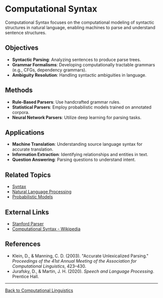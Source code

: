 # Computational Syntax

Computational Syntax focuses on the computational modeling of syntactic structures in natural language, enabling machines to parse and understand sentence structures.

## Objectives

- **Syntactic Parsing**: Analyzing sentences to produce parse trees.
- **Grammar Formalisms**: Developing computationally tractable grammars (e.g., CFGs, dependency grammars).
- **Ambiguity Resolution**: Handling syntactic ambiguities in language.

## Methods

- **Rule-Based Parsers**: Use handcrafted grammar rules.
- **Statistical Parsers**: Employ probabilistic models trained on annotated corpora.
- **Neural Network Parsers**: Utilize deep learning for parsing tasks.

## Applications

- **Machine Translation**: Understanding source language syntax for accurate translation.
- **Information Extraction**: Identifying relationships and entities in text.
- **Question Answering**: Parsing questions to understand intent.

## Related Topics

- [Syntax](../../Language/Inner-Structure/Syntax/README.md)
- [Natural Language Processing](Natural-Language-Processing.md)
- [Probabilistic Models](Probabilistic-Models.md)

## External Links

- [Stanford Parser](https://nlp.stanford.edu/software/lex-parser.shtml)
- [Computational Syntax - Wikipedia](https://en.wikipedia.org/wiki/Computational_syntax)

## References

- Klein, D., & Manning, C. D. (2003). "Accurate Unlexicalized Parsing." *Proceedings of the 41st Annual Meeting of the Association for Computational Linguistics*, 423–430.
- Jurafsky, D., & Martin, J. H. (2020). *Speech and Language Processing*. Prentice Hall.

---

[Back to Computational Linguistics](README.md)

